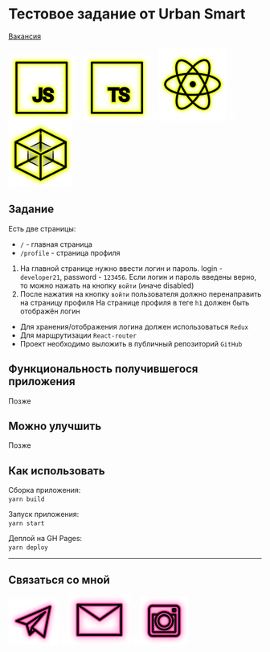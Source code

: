 # Тестовое задание от Urban Smart

[Вакансия](https://hh.ru/vacancy/48943711)

<p>
  <a href="https://developer.mozilla.org/ru/docs/Web/JavaScript"><img src="readme/icon-js.svg" alt="JS"></a>
    <img src="readme/icon-whitespace-5px.svg"/>
  <a href="https://www.typescriptlang.org/"><img src="readme/icon-ts.svg" alt="TS"></a>
    <img src="readme/icon-whitespace-5px.svg"/>
  <a href="https://ru.reactjs.org/"><img src="readme/icon-react.svg" alt="React"></a>
    <img src="readme/icon-whitespace-5px.svg"/>
  <a href="https://webpack.js.org/"><img src="readme/icon-webpack.svg" alt="WebPack"></a>
</p>

## Задание

Есть две страницы:  
- `/` - главная страница
- `/profile` - страница профиля

1) На главной странице нужно ввести логин и пароль. 
   login - `developer21`, password - `123456`.
   Если логин и пароль введены верно, то можно нажать на кнопку `войти` (иначе disabled)
2) После нажатия на кнопку `войти` пользователя должно перенаправить на страницу профиля
   На странице профиля в теге `h1` должен быть отображён логин

- Для хранения/отображения логина должен использоваться `Redux`
- Для марщрутизации `React-router`
- Проект необходимо выложить в публичный репозиторий `GitHub`

## Функциональность получившегося приложения

Позже  

## Можно улучшить

Позже  

## Как использовать

Сборка приложения:  
`yarn build`

Запуск приложения:  
`yarn start`

Деплой на GH Pages:  
`yarn deploy`

---

## Связаться со мной

<p>
  <a href="https://t.me/evgevgevge"><img src="readme/icon-tg.svg" alt="Telegram"></a>
    <img src="readme/icon-whitespace-5px.svg"/>
  <a href="mailto:beagle-elgaeb@ya.ru"><img src="readme/icon-mail.svg" alt="Mail"></a>
    <img src="readme/icon-whitespace-5px.svg"/>
  <a href="https://www.instagram.com/evg._.su/"><img src="readme/icon-inst.svg" alt="Instagram"></a>
</p>